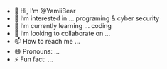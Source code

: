 - 👋 Hi, I’m @YamiiBear
- 👀 I’m interested in ... programing & cyber security
- 🌱 I’m currently learning ... coding
- 💞️ I’m looking to collaborate on ... 
- 📫 How to reach me ...
- 😄 Pronouns: ...
- ⚡ Fun fact: ...

<!---
YamiiBear/YamiiBear is a ✨ special ✨ repository because its `README.md` (this file) appears on your GitHub profile.
You can click the Preview link to take a look at your changes.
--->
